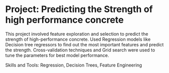 # Project: Predicting the Strength of high performance concrete

This project involved feature exploration and selection to predict the strength of high-performance concrete. Used Regression models like Decision tree regressors to find out the most important features and predict the strength. Cross-validation techniques and Grid search were used to tune the parameters for best model performance.

Skills and Tools:
Regression, Decision Trees, Feature Engineering

